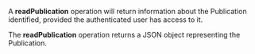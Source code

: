 A **readPublication** operation will return information about the
Publication identified, provided the authenticated user has access to it.

The **readPublication** operation returns a JSON object representing the Publication.
